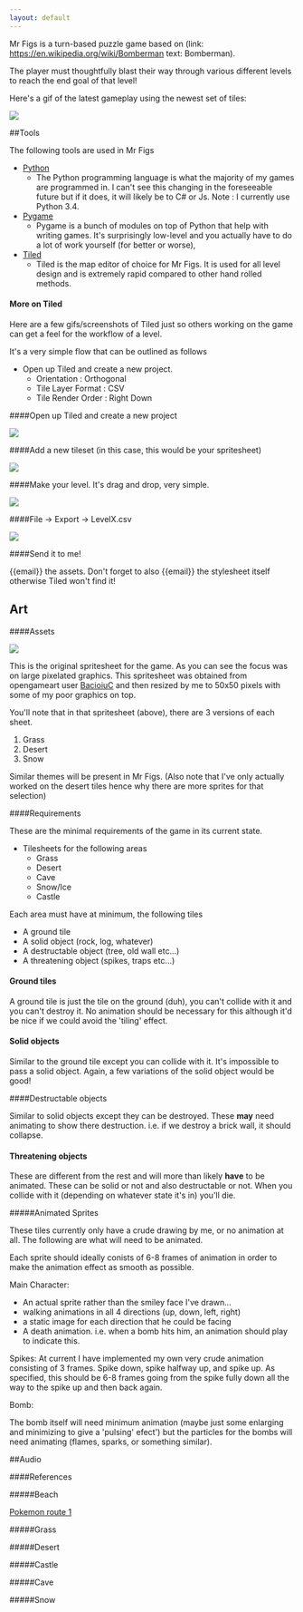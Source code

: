 ```yaml
---
layout: default
---
```


Mr Figs is a turn-based puzzle game based on (link: https://en.wikipedia.org/wiki/Bomberman text: Bomberman).

The player must thoughtfully blast their way through various different levels to reach the end goal of that level!

Here's a gif of the latest gameplay using the newest set of tiles:

![](http://i.imgur.com/0BBv5GG.gif)

##Tools

The following tools are used in Mr Figs

- [Python](https://www.python.org/) 
    - The Python programming language is what the majority of my games are programmed in. I can't see this changing in the foreseeable future but if it does, it will likely be to C# or Js. Note : I currently use Python 3.4.
- [Pygame](http://www.pygame.org/)
    - Pygame is a bunch of modules on top of Python that help with writing games. It's surprisingly low-level and you actually have to do a lot of work yourself (for better or worse),
- [Tiled](http://www.mapeditor.org/)
    - Tiled is the map editor of choice for Mr Figs. It is used for all level design and is extremely rapid compared to other hand rolled methods.

#### More on Tiled

Here are a few gifs/screenshots of Tiled just so others working on the game can get a feel for the workflow of a level.

It's a very simple flow that can be outlined as follows

- Open up Tiled and create a new project.
    - Orientation : Orthogonal
    - Tile Layer Format : CSV
    - Tile Render Order : Right Down

####Open up Tiled and create a new project

![](http://i.imgur.com/dscASxY.gif)

####Add a new tileset (in this case, this would be your spritesheet)

![](http://i.imgur.com/wLhWEN5.gif)

####Make your level. It's drag and drop, very simple.

![](http://i.imgur.com/l0zV6Gi.gif)

####File -> Export -> LevelX.csv

![](http://i.imgur.com/9279vIS.gif)

####Send it to me!

{{email}} the assets. Don't forget to also {{email}} the stylesheet itself otherwise Tiled won't find it!



## Art

####Assets

![](http://i.imgur.com/S36AcdX.png)

This is the original spritesheet for the game. As you can see the focus was on large pixelated graphics. This spritesheet was obtained from opengameart user [BacioiuC](http://opengameart.org/content/miw-assets-strategy-war-game) and then resized by me to 50x50 pixels with some of my poor graphics on top.

You'll note that in that spritesheet (above), there are 3 versions of each sheet.

1. Grass
2. Desert
3. Snow

Similar themes will be present in Mr Figs.
(Also note that I've only actually worked on the desert tiles hence why there are more sprites for that selection)

####Requirements

These are the minimal requirements of the game in its current state.

- Tilesheets for the following areas
    - Grass 
    - Desert
    - Cave
    - Snow/Ice
    - Castle

Each area must have at minimum, the following tiles

- A ground tile
- A solid object (rock, log,  whatever)
- A destructable object (tree, old wall etc...)
- A threatening object (spikes, traps etc...)


#### Ground tiles

A ground tile is just the tile on the ground (duh), you can't collide with it and you can't destroy it. No animation should be necessary for this although it'd be nice if we could avoid the 'tiling' effect.

#### Solid objects

Similar to the ground tile except you can collide with it. It's impossible to pass a solid object. Again, a few variations of the solid object would be good!

####Destructable objects

Similar to solid objects except they can be destroyed. These **may** need animating to show there destruction. i.e. if we destroy a brick wall, it should collapse. 
#### Threatening objects

These are different from the rest and will more than likely **have** to be animated. These can be solid or not and also destructable or not. When you collide with it (depending on whatever state it's in) you'll die.

#####Animated Sprites

These tiles currently only have a crude drawing by me, or no animation at all. The following are what will need to be animated.

Each sprite should ideally conists of 6-8 frames of animation in order to make the animation effect as smooth as possible.

Main Character:

- An actual sprite rather than the smiley face I've drawn...
- walking animations in all 4 directions (up, down, left, right)
- a static image for each direction that he could be facing
- A death animation. i.e. when a bomb hits him, an animation should play to indicate this.

Spikes:
At current I have implemented my own very crude animation consisting of 3 frames. Spike down, spike halfway up, and spike up. As specified, this should be 6-8 frames going from the spike fully down all the way to the spike up and then back again.

Bomb:

The bomb itself will need minimum animation (maybe just some enlarging and minimizing to give a 'pulsing' efect') but the particles for the bombs will need animating (flames, sparks, or something similar).

##Audio

####References

#####Beach

[Pokemon route 1](https://www.youtube.com/watch?v=uXv7DjdasHI)

#####Grass

#####Desert


#####Castle

#####Cave


#####Snow
